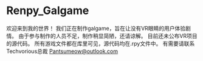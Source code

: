 # Renpy_Galgame
欢迎来到我的世界！
我们正在制作galgame，旨在让没有VR眼睛的用户体验剧情。
由于参与制作的人员不足，制作稍显简陋，还请谅解。
目前还未公布VR项目的源代码。
所有游戏文件都在库里可见，源代码均在.rpy文件中。
有需要请联系Techvorious总裁 Pantsumeow@outlook.com
